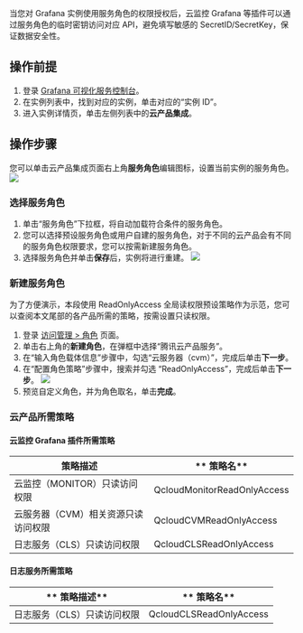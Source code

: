 当您对 Grafana 实例使用服务角色的权限授权后，云监控 Grafana 等插件可以通过服务角色的临时密钥访问对应 API，避免填写敏感的 SecretID/SecretKey，保证数据安全性。


## 操作前提
1. 登录 [Grafana 可视化服务控制台](https://console.cloud.tencent.com/monitor/grafana)。
2. 在实例列表中，找到对应的实例，单击对应的“实例 ID”。
3. 进入实例详情页，单击左侧列表中的**云产品集成**。

## 操作步骤

您可以单击云产品集成页面右上角**服务角色**编辑图标，设置当前实例的服务角色。
![](https://qcloudimg.tencent-cloud.cn/raw/420bb07646c47f2ebdca56161e96fe3d.png)

### 选择服务角色
1. 单击“服务角色”下拉框，将自动加载符合条件的服务角色。
2. 您可以选择预设服务角色或用户自建的服务角色，对于不同的云产品会有不同的服务角色权限要求，您可以按需新建服务角色。
3. 选择服务角色并单击**保存**后，实例将进行重建。
   ![](https://qcloudimg.tencent-cloud.cn/raw/34c54ec2e434839f60b5bfc7170d8afa.png)

### 新建服务角色
为了方便演示，本段使用 ReadOnlyAccess 全局读权限预设策略作为示范，您可以查阅本文尾部的各产品所需的策略，按需设置只读权限。
1. 登录 [访问管理 > 角色](https://console.cloud.tencent.com/cam/role) 页面。
2. 单击右上角的**新建角色**，在弹框中选择“腾讯云产品服务”。
3. 在“输入角色载体信息”步骤中，勾选“云服务器（cvm）”，完成后单击**下一步**。
4. 在“配置角色策略”步骤中，搜索并勾选 “ReadOnlyAccess”，完成后单击**下一步**。
   ![](https://qcloudimg.tencent-cloud.cn/raw/57fe345ca931bc0ab7b84f7a96a5da45.png)
5. 预览自定义角色，并为角色取名，单击**完成**。

### 云产品所需策略
#### 云监控 Grafana 插件所需策略

| **策略描述**                            | ** 策略名**                       |
| ----------------------------------- | --------------------------- |
| 云监控（MONITOR）只读访问权限       | QcloudMonitorReadOnlyAccess |
| 云服务器（CVM）相关资源只读访问权限 | QcloudCVMReadOnlyAccess     |
| 日志服务（CLS）只读访问权限         | QcloudCLSReadOnlyAccess     |


####  日志服务所需策略

| ** 策略描述**                     | ** 策略名**                   |
| --------------------------- | ----------------------- |
| 日志服务（CLS）只读访问权限 | QcloudCLSReadOnlyAccess |
